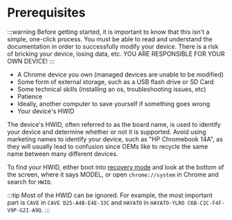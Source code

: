 # Prerequisites

:::warning
Before getting started, it is important to know that this isn't a simple, one-click process. You must be able to read and understand the documentation in order to successfully modify your device. There is a risk of bricking your device, losing data, etc. YOU ARE RESPONSIBLE FOR YOUR OWN DEVICE!
:::

* A Chrome device you own (managed devices are unable to be modified)
* Some form of external storage, such as a USB flash drive or SD Card
* Some technical skills (installing an os, troubleshooting issues, etc)
* Patience
* Ideally, another computer to save yourself if something goes wrong
* Your device's HWID

The device's HWID, often referred to as the board name, is used to identify your device and determine whether or not it is supported. Avoid using marketing names to identify your device, such as "HP Chromebook 14A", as they will usually lead to confusion since OEMs like to recycle the same name between many different devices.

To find your HWID, either boot into [recovery mode](https://docs.mrchromebox.tech/docs/boot-modes/recovery.html) and look at the bottom of the screen, where it says MODEL, or open `chrome://system` in Chrome and search for `HWID`.

:::tip
Most of the HWID can be ignored. For example, the most important part is `CAVE` in `CAVE D25-A4B-E4E-33C` and `HAYATO` in `HAYATO-YLRO C6B-C2C-F4F-V9P-G2I-A9Q`.
:::
